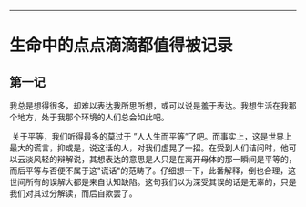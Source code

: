 

---

# 生命中的点点滴滴都值得被记录

## 第一记

​        我总是想得很多，却难以表达我所思所想，或可以说是羞于表达。我想生活在我那个地方，处于我那个环境的人们总会如此吧。

​        关于平等，我们听得最多的莫过于 ”人人生而平等”了吧。而事实上，这是世界上最大的谎言，抑或是，说这话的人，对我们虚晃了一招。在受到人们诘问时，他可以云淡风轻的辩解说，其想表达的意思是人只是在离开母体的那一瞬间是平等的，而后平等与否便不属于这"谎话"的范畴了。仔细想一下，此番解释，倒也合理，这世间所有的误解大都是来自认知缺陷。这句我们以为深受其误的话是无辜的，只是我们对其过分解读，而后自欺罢了。
